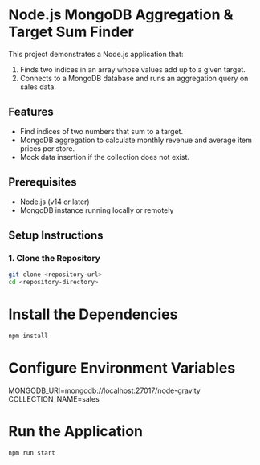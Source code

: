 # Node.js MongoDB Aggregation & Target Sum Finder

This project demonstrates a Node.js application that:  
1. Finds two indices in an array whose values add up to a given target.  
2. Connects to a MongoDB database and runs an aggregation query on sales data.

## Features

- Find indices of two numbers that sum to a target.
- MongoDB aggregation to calculate monthly revenue and average item prices per store.
- Mock data insertion if the collection does not exist.

## Prerequisites

- Node.js (v14 or later)
- MongoDB instance running locally or remotely

## Setup Instructions

### 1. Clone the Repository

```bash
git clone <repository-url>
cd <repository-directory>
```
# Install the Dependencies

```bash
npm install
```
# Configure Environment Variables

MONGODB_URI=mongodb://localhost:27017/node-gravity
COLLECTION_NAME=sales

# Run the Application
```bash
npm run start
```